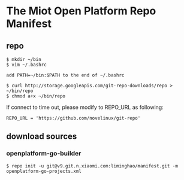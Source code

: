 # The Miot Open Platform Repo Manifest

## repo

```
$ mkdir ~/bin
$ vim ~/.bashrc

add PATH=~/bin:$PATH to the end of ~/.bashrc

$ curl http://storage.googleapis.com/git-repo-downloads/repo > ~/bin/repo
$ chmod a+x ~/bin/repo
```

If connect to time out, please modify to REPO_URL as following:

```
REPO_URL = 'https://github.com/novelinux/git-repo'
```

## download sources

### openplatform-go-builder

```
$ repo init -u git@v9.git.n.xiaomi.com:liminghao/manifest.git -m openplatform-go-projects.xml
```